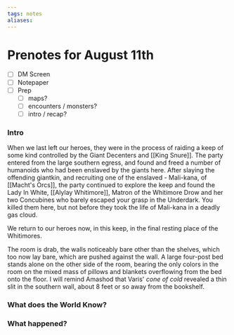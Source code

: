 ```yaml
---
tags: notes
aliases:
---
```


# Prenotes for August 11th
- [ ] DM Screen
- [ ] Notepaper
- [ ] Prep
	- [ ] maps?
	- [ ] encounters / monsters?
	- [ ] intro / recap?

### Intro
When we last left our heroes, they were in the process of raiding a keep of some kind controlled by the Giant Decenters and [[King Snure]]. The party entered from the large southern egress, and found and freed a number of humanoids who had been enslaved by the giants here. After slaying the offending giantkin, and recruiting one of the enslaved - Mali-kana, of [[Macht's Orcs]], the party continued to explore the keep and found the Lady In White, [[Alylay Whitimore]], Matron of the Whitimore Drow and her two Concubines who barely escaped your grasp in the Underdark. You killed them here, but not before they took the life of Mali-kana in a deadly gas cloud.

We return to our heroes now, in this keep, in the final resting place of the Whitimores. 

The room is drab, the walls noticeably bare other than the shelves, which too now lay bare, which are pushed against the wall. A large four-post bed stands alone on the other side of the room, bearing the only colors in the room on the mixed mass of pillows and blankets overflowing from the bed onto the floor. I will remind Amashod that Varis' *cone of cold* revealed a thin slit in the southern wall, about 8 feet or so away from the bookshelf.

### What does the World Know?


### What happened?